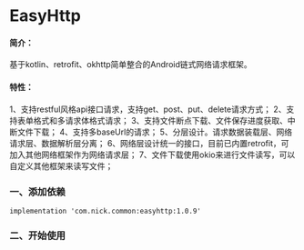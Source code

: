 # EasyHttp
#### 简介：
基于kotlin、retrofit、okhttp简单整合的Android链式网络请求框架。
#### 特性：
1、支持restful风格api接口请求，支持get、post、put、delete请求方式；
2、支持表单格式和多请求体格式请求；
3、支持文件断点下载、文件保存进度获取、中断文件下载；
4、支持多baseUrl的请求；
5、分层设计。请求数据装载层、网络请求层、数据解析层分离；
6、网络层设计统一的接口，目前已内置retrofit，可加入其他网络框架作为网络请求层；
7、文件下载使用okio来进行文件读写，可以自定义其他框架来读写文件；
### 一、添加依赖 
```
implementation 'com.nick.common:easyhttp:1.0.9'
```
### 二、开始使用
   
